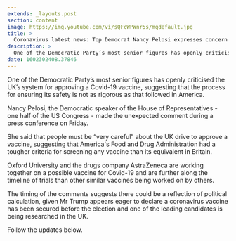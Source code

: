 ```yaml
--- 
extends: _layouts.post 
section: content 
image: https://img.youtube.com/vi/sQFcWPWnr5s/mqdefault.jpg 
title: > 
  Coronavirus latest news: Top Democrat Nancy Pelosi expresses concern over UK approach to vaccine approval 
description: > 
  ​One of the Democratic Party’s most senior figures has openly criticised the UK’s system for approving a Covid-19 vaccine, suggesting that the process for ensuring its safety is not as rigorous as that followed in America.Nancy Pelosi, the Democratic speaker of the House of Representatives - one half of the US Congress - made the unexpected comment during a press conference on Friday.She said that people must be “very careful” about the UK drive to approve a vaccine, suggesting that America's Food and Drug Administration had a tougher criteria for screening any vaccine than its equivalent in Britain.Oxford University and the drugs company AstraZeneca are working together on a possible vaccine for Covid-19 and are further along the timeline of trials than other similar vaccines being worked on by others.Follow the updates below. 
date: 1602302408.37846 
--- 
```

​One of the Democratic Party’s most senior figures has openly criticised the UK’s system for approving a Covid-19 vaccine, suggesting that the process for ensuring its safety is not as rigorous as that followed in America.

Nancy Pelosi, the Democratic speaker of the House of Representatives - one half of the US Congress - made the unexpected comment during a press conference on Friday.

She said that people must be “very careful” about the UK drive to approve a vaccine, suggesting that America's Food and Drug Administration had a tougher criteria for screening any vaccine than its equivalent in Britain.

Oxford University and the drugs company AstraZeneca are working together on a possible vaccine for Covid-19 and are further along the timeline of trials than other similar vaccines being worked on by others.

The timing of the comments suggests there could be a reflection of political calculation, given Mr Trump appears eager to declare a coronavirus vaccine has been secured before the election and one of the leading candidates is being researched in the UK.

Follow the updates below.